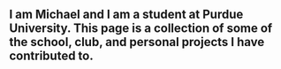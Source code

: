 ## I am Michael and I am a student at Purdue University. This page is a collection of some of the school, club, and personal projects I have contributed to.
